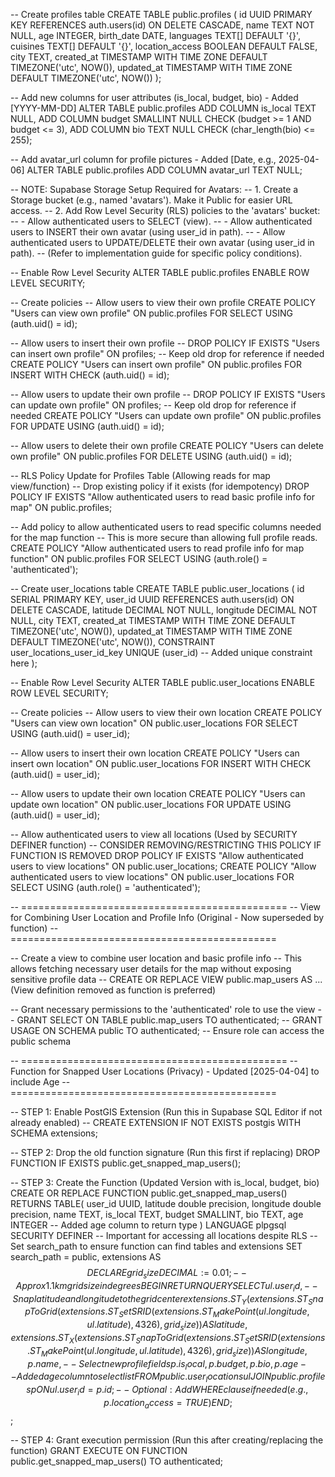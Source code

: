 -- Create profiles table
CREATE TABLE public.profiles (
    id UUID PRIMARY KEY REFERENCES auth.users(id) ON DELETE CASCADE,
    name TEXT NOT NULL,
    age INTEGER,
    birth_date DATE,
    languages TEXT[] DEFAULT '{}',
    cuisines TEXT[] DEFAULT '{}',
    location_access BOOLEAN DEFAULT FALSE,
    city TEXT,
    created_at TIMESTAMP WITH TIME ZONE DEFAULT TIMEZONE('utc', NOW()),
    updated_at TIMESTAMP WITH TIME ZONE DEFAULT TIMEZONE('utc', NOW())
);

-- Add new columns for user attributes (is_local, budget, bio) - Added [YYYY-MM-DD]
ALTER TABLE public.profiles
ADD COLUMN is_local TEXT NULL,
ADD COLUMN budget SMALLINT NULL CHECK (budget >= 1 AND budget <= 3),
ADD COLUMN bio TEXT NULL CHECK (char_length(bio) <= 255);

-- Add avatar_url column for profile pictures - Added [Date, e.g., 2025-04-06]
ALTER TABLE public.profiles
ADD COLUMN avatar_url TEXT NULL;

-- NOTE: Supabase Storage Setup Required for Avatars:
-- 1. Create a Storage bucket (e.g., named 'avatars'). Make it Public for easier URL access.
-- 2. Add Row Level Security (RLS) policies to the 'avatars' bucket:
--    - Allow authenticated users to SELECT (view).
--    - Allow authenticated users to INSERT their own avatar (using user_id in path).
--    - Allow authenticated users to UPDATE/DELETE their own avatar (using user_id in path).
--    (Refer to implementation guide for specific policy conditions).

-- Enable Row Level Security
ALTER TABLE public.profiles ENABLE ROW LEVEL SECURITY;

-- Create policies
-- Allow users to view their own profile
CREATE POLICY "Users can view own profile"
ON public.profiles
FOR SELECT
USING (auth.uid() = id);

-- Allow users to insert their own profile
-- DROP POLICY IF EXISTS "Users can insert own profile" ON profiles; -- Keep old drop for reference if needed
CREATE POLICY "Users can insert own profile"
ON public.profiles
FOR INSERT
WITH CHECK (auth.uid() = id);

-- Allow users to update their own profile
-- DROP POLICY IF EXISTS "Users can update own profile" ON profiles; -- Keep old drop for reference if needed
CREATE POLICY "Users can update own profile"
ON public.profiles
FOR UPDATE
USING (auth.uid() = id);

-- Allow users to delete their own profile
CREATE POLICY "Users can delete own profile"
ON public.profiles
FOR DELETE
USING (auth.uid() = id);

-- RLS Policy Update for Profiles Table (Allowing reads for map view/function)
-- Drop existing policy if it exists (for idempotency)
DROP POLICY IF EXISTS "Allow authenticated users to read basic profile info for map" ON public.profiles;

-- Add policy to allow authenticated users to read specific columns needed for the map function
-- This is more secure than allowing full profile reads.
CREATE POLICY "Allow authenticated users to read profile info for map function"
ON public.profiles
FOR SELECT
USING (auth.role() = 'authenticated');


-- Create user_locations table
CREATE TABLE public.user_locations (
    id SERIAL PRIMARY KEY,
    user_id UUID REFERENCES auth.users(id) ON DELETE CASCADE,
    latitude DECIMAL NOT NULL,
    longitude DECIMAL NOT NULL,
    city TEXT,
    created_at TIMESTAMP WITH TIME ZONE DEFAULT TIMEZONE('utc', NOW()),
    updated_at TIMESTAMP WITH TIME ZONE DEFAULT TIMEZONE('utc', NOW()),
    CONSTRAINT user_locations_user_id_key UNIQUE (user_id) -- Added unique constraint here
);

-- Enable Row Level Security
ALTER TABLE public.user_locations ENABLE ROW LEVEL SECURITY;

-- Create policies
-- Allow users to view their own location
CREATE POLICY "Users can view own location"
ON public.user_locations
FOR SELECT
USING (auth.uid() = user_id);

-- Allow users to insert their own location
CREATE POLICY "Users can insert own location"
ON public.user_locations
FOR INSERT
WITH CHECK (auth.uid() = user_id);

-- Allow users to update their own location
CREATE POLICY "Users can update own location"
ON public.user_locations
FOR UPDATE
USING (auth.uid() = user_id);

-- Allow authenticated users to view all locations (Used by SECURITY DEFINER function)
-- CONSIDER REMOVING/RESTRICTING THIS POLICY IF FUNCTION IS REMOVED
DROP POLICY IF EXISTS "Allow authenticated users to view locations" ON public.user_locations;
CREATE POLICY "Allow authenticated users to view locations"
ON public.user_locations
FOR SELECT
USING (auth.role() = 'authenticated');


-- ==============================================
-- View for Combining User Location and Profile Info (Original - Now superseded by function)
-- ==============================================

-- Create a view to combine user location and basic profile info
-- This allows fetching necessary user details for the map without exposing sensitive profile data
-- CREATE OR REPLACE VIEW public.map_users AS ... (View definition removed as function is preferred)

-- Grant necessary permissions to the 'authenticated' role to use the view
-- GRANT SELECT ON TABLE public.map_users TO authenticated;
-- GRANT USAGE ON SCHEMA public TO authenticated; -- Ensure role can access the public schema


-- ==============================================
-- Function for Snapped User Locations (Privacy) - Updated [2025-04-04] to include Age
-- ==============================================

-- STEP 1: Enable PostGIS Extension (Run this in Supabase SQL Editor if not already enabled)
-- CREATE EXTENSION IF NOT EXISTS postgis WITH SCHEMA extensions;

-- STEP 2: Drop the old function signature (Run this first if replacing)
DROP FUNCTION IF EXISTS public.get_snapped_map_users();

-- STEP 3: Create the Function (Updated Version with is_local, budget, bio)
CREATE OR REPLACE FUNCTION public.get_snapped_map_users()
RETURNS TABLE(
    user_id UUID,
    latitude double precision,
    longitude double precision,
    name TEXT,
    is_local TEXT,
    budget SMALLINT,
    bio TEXT,
    age INTEGER -- Added age column to return type
)
LANGUAGE plpgsql
SECURITY DEFINER -- Important for accessing all locations despite RLS
-- Set search_path to ensure function can find tables and extensions
SET search_path = public, extensions
AS $$
DECLARE
    grid_size DECIMAL := 0.01; -- Approx 1.1km grid size in degrees
BEGIN
    RETURN QUERY
    SELECT
        ul.user_id,
        -- Snap latitude and longitude to the grid center
        extensions.ST_Y(extensions.ST_SnapToGrid(extensions.ST_SetSRID(extensions.ST_MakePoint(ul.longitude, ul.latitude), 4326), grid_size)) AS latitude,
        extensions.ST_X(extensions.ST_SnapToGrid(extensions.ST_SetSRID(extensions.ST_MakePoint(ul.longitude, ul.latitude), 4326), grid_size)) AS longitude,
        p.name,
        -- Select new profile fields
        p.is_local,
        p.budget,
        p.bio,
        p.age -- Added age column to select list
    FROM
        public.user_locations ul
    JOIN
        public.profiles p ON ul.user_id = p.id;
    -- Optional: Add WHERE clause if needed (e.g., p.location_access = TRUE)
END;
$$;

-- STEP 4: Grant execution permission (Run this after creating/replacing the function)
GRANT EXECUTE ON FUNCTION public.get_snapped_map_users() TO authenticated;